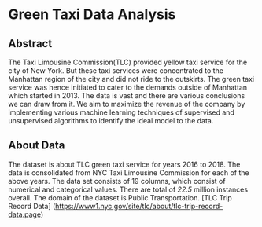 # Green Taxi Data Analysis
## Abstract 
The Taxi Limousine Commission(TLC) provided yellow taxi service for the city of New York. But these taxi services were concentrated to the Manhattan region of the city and did not ride to the outskirts. The green taxi service was hence initiated to cater to the demands outside of Manhattan which started in 2013. The data is vast and there are various conclusions we can draw from it. We aim to maximize the revenue of the company by implementing various machine learning techniques of supervised and unsupervised algorithms to identify the ideal model to the data.

##  About Data
The dataset is about TLC green taxi service for years 2016 to 2018. The data is consolidated from NYC Taxi Limousine Commission for each of the above years. The data set consists of 19 columns, which consist of numerical and categorical values. There are total of *22.5* million instances overall. The domain of the dataset is Public Transportation.
[TLC Trip Record Data] (https://www1.nyc.gov/site/tlc/about/tlc-trip-record-data.page)
